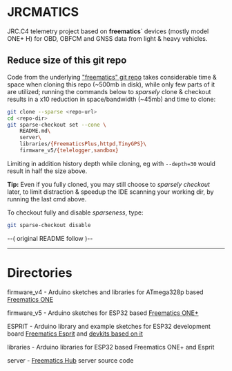 # JRCMATICS

JRC.C4 telemetry project based on **freematics**` devices (mostly model ONE+ H)
for OBD, OBFCM and GNSS data from light & heavy vehicles.

## Reduce size of this git repo

Code from the underlying ["freematics" git repo](https://github.com/stanleyhuangyc/Freematics.git) takes considerable time & space when cloning this repo (~500mb in disk), while only few parts of it are utilized;
running the commands below to *sparsely* clone & checkout results
in a x10 reduction in space/bandwidth (~45mb) and time to clone:
```bash
git clone --sparse <repo-url>
cd <repo-dir>
git sparse-checkout set --cone \
    README.md\
    server\
    libraries/{FreematicsPlus,httpd,TinyGPS}\
    firmware_v5/{telelogger,sandbox}
```

Limiting in addition history depth while cloning, eg with `--depth=30`
would result in half the size above.

**Tip:** Even if you fully cloned, you may still choose to *sparsely checkout* later,
to limit distraction & speedup the IDE scanning your working dir,
by running the last cmd above.

To checkout fully and disable *sparseness*, type:
```bash
git sparse-checkout disable
```


--( original README follow )--

---

Directories
===========

firmware_v4 - Arduino sketches and libraries for ATmega328p based [Freematics ONE](https://freematics.com/products/freematics-one)

firmware_v5 - Arduino sketches for ESP32 based [Freematics ONE+](https://freematics.com/products/freematics-one-plus)

ESPRIT - Arduino library and example sketches for ESP32 development board [Freematics Esprit](https://freematics.com/products/freematics-esprit) and [devkits based on it](https://freematics.com/products/#kits)

libraries - Arduino libraries for ESP32 based Freematics ONE+ and Esprit

server - [Freematics Hub](https://freematics.com/hub/) server source code
